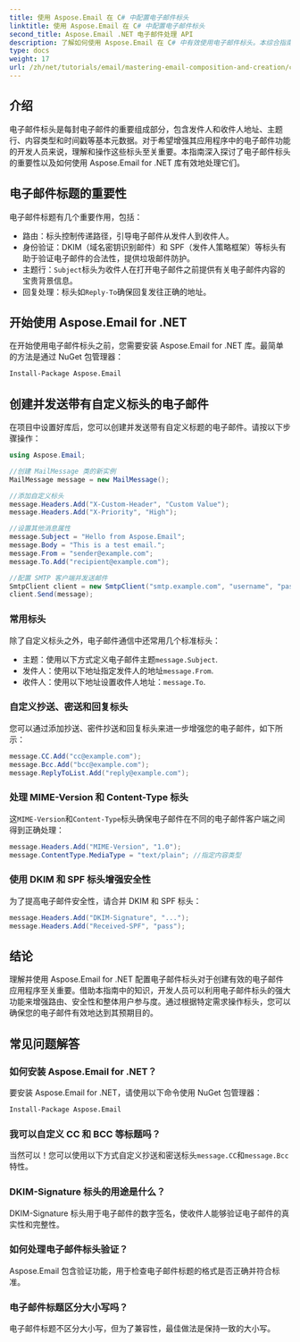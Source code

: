 ```yaml
---
title: 使用 Aspose.Email 在 C# 中配置电子邮件标头
linktitle: 使用 Aspose.Email 在 C# 中配置电子邮件标头
second_title: Aspose.Email .NET 电子邮件处理 API
description: 了解如何使用 Aspose.Email 在 C# 中有效使用电子邮件标头。本综合指南涵盖了电子邮件标头对于路由、身份验证和增强安全性的重要性。
type: docs
weight: 17
url: /zh/net/tutorials/email/mastering-email-composition-and-creation/configure-email-headers-in-csharp/
---
```

## 介绍

电子邮件标头是每封电子邮件的重要组成部分，包含发件人和收件人地址、主题行、内容类型和时间戳等基本元数据。对于希望增强其应用程序中的电子邮件功能的开发人员来说，理解和操作这些标头至关重要。本指南深入探讨了电子邮件标头的重要性以及如何使用 Aspose.Email for .NET 库有效地处理它们。

## 电子邮件标题的重要性

电子邮件标题有几个重要作用，包括：

- 路由：标头控制传递路径，引导电子邮件从发件人到收件人。
- 身份验证：DKIM（域名密钥识别邮件）和 SPF（发件人策略框架）等标头有助于验证电子邮件的合法性，提供垃圾邮件防护。
- 主题行：`Subject`标头为收件人在打开电子邮件之前提供有关电子邮件内容的宝贵背景信息。
- 回复处理：标头如`Reply-To`确保回复发往正确的地址。

## 开始使用 Aspose.Email for .NET

在开始使用电子邮件标头之前，您需要安装 Aspose.Email for .NET 库。最简单的方法是通过 NuGet 包管理器：

```bash
Install-Package Aspose.Email
```

## 创建并发送带有自定义标头的电子邮件

在项目中设置好库后，您可以创建并发送带有自定义标题的电子邮件。请按以下步骤操作：

```csharp
using Aspose.Email;

//创建 MailMessage 类的新实例
MailMessage message = new MailMessage();

//添加自定义标头
message.Headers.Add("X-Custom-Header", "Custom Value");
message.Headers.Add("X-Priority", "High");

//设置其他消息属性
message.Subject = "Hello from Aspose.Email";
message.Body = "This is a test email.";
message.From = "sender@example.com";
message.To.Add("recipient@example.com");

//配置 SMTP 客户端并发送邮件
SmtpClient client = new SmtpClient("smtp.example.com", "username", "password");
client.Send(message);
```

### 常用标头

除了自定义标头之外，电子邮件通信中还常用几个标准标头：

- 主题：使用以下方式定义电子邮件主题`message.Subject`.
- 发件人：使用以下地址指定发件人的地址`message.From`.
- 收件人：使用以下地址设置收件人地址：`message.To`.

### 自定义抄送、密送和回复标头

您可以通过添加抄送、密件抄送和回复标头来进一步增强您的电子邮件，如下所示：

```csharp
message.CC.Add("cc@example.com");
message.Bcc.Add("bcc@example.com");
message.ReplyToList.Add("reply@example.com");
```

### 处理 MIME-Version 和 Content-Type 标头

这`MIME-Version`和`Content-Type`标头确保电子邮件在不同的电子邮件客户端之间得到正确处理：

```csharp
message.Headers.Add("MIME-Version", "1.0");
message.ContentType.MediaType = "text/plain"; //指定内容类型
```

### 使用 DKIM 和 SPF 标头增强安全性

为了提高电子邮件安全性，请合并 DKIM 和 SPF 标头：

```csharp
message.Headers.Add("DKIM-Signature", "...");
message.Headers.Add("Received-SPF", "pass");
```

## 结论

理解并使用 Aspose.Email for .NET 配置电子邮件标头对于创建有效的电子邮件应用程序至关重要。借助本指南中的知识，开发人员可以利用电子邮件标头的强大功能来增强路由、安全性和整体用户参与度。通过根据特定需求操作标头，您可以确保您的电子邮件有效地达到其预期目的。

## 常见问题解答

### 如何安装 Aspose.Email for .NET？

要安装 Aspose.Email for .NET，请使用以下命令使用 NuGet 包管理器：
```bash
Install-Package Aspose.Email
```

### 我可以自定义 CC 和 BCC 等标题吗？

当然可以！您可以使用以下方式自定义抄送和密送标头`message.CC`和`message.Bcc`特性。

### DKIM-Signature 标头的用途是什么？

DKIM-Signature 标头用于电子邮件的数字签名，使收件人能够验证电子邮件的真实性和完整性。

### 如何处理电子邮件标头验证？

Aspose.Email 包含验证功能，用于检查电子邮件标题的格式是否正确并符合标准。

### 电子邮件标题区分大小写吗？

电子邮件标题不区分大小写，但为了兼容性，最佳做法是保持一致的大小写。
